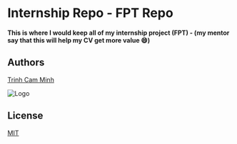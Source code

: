 
# Internship Repo - FPT Repo

**This is where I would keep all of my internship project (FPT) - (my mentor say that this will help my CV get more value 😄)**



## Authors

[Trinh Cam Minh](https://github.com/trinhcamminh)

![Logo](https://i.postimg.cc/j5m7LHht/logo.png)


## License

[MIT](https://choosealicense.com/licenses/mit/)

